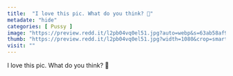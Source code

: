 ```yaml
---
title:  "I love this pic. What do you think? 💋"
metadate: "hide"
categories: [ Pussy ]
image: "https://preview.redd.it/l2pb04vq0el51.jpg?auto=webp&s=63ab58af9a0bf0407308d29a336b769e622b6ee6"
thumb: "https://preview.redd.it/l2pb04vq0el51.jpg?width=1080&crop=smart&auto=webp&s=989c150de80f8957fbe4590c9baf65e882810a23"
visit: ""
---
```

I love this pic. What do you think? 💋
